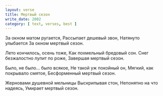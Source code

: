 ```yaml
---
layout: verse
title: Мертвый сезон
write_date: 2002
category: [ text, verses, best ]
---
```

За окном матом ругается,
Рассыпает дешевый звон,
Натянуто улыбается
За окном
        мертвый сезон.

Лето кончилось,
        осень тоже,
Как похмельный бредовый сон.
Снег безжалостно лупит по роже,
Завершая
        мертвый сезон.

Было, не было...
        было всякое,
Не такой уж покойный он,
Мягкий, как покрывало смятое,
Бесформенный
        мертвый сезон.

Жерновами душевной мельницы
Выскрипывая стон,
Непонятно на что надеясь,
Умирает
        мертвый сезон.
